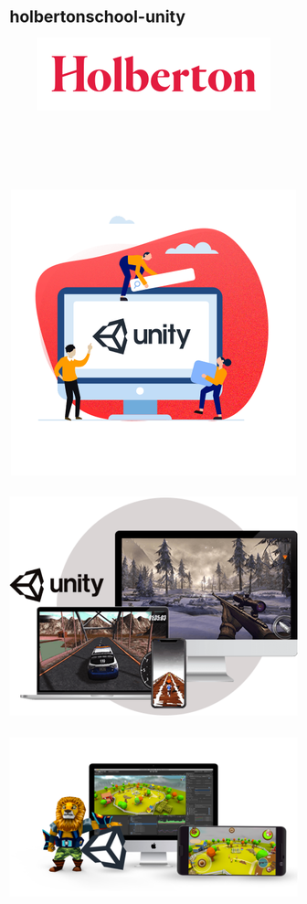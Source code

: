 # holbertonschool-unity
<p align="center">
	<img src="https://github.com/jadelasmar/holbertonschool-unity/blob/main/images/holberton-logo.png" alt="Holberton Logo"/><br/><br/><br/><br/><br/><br/><br/><br/><br/>
	<img src="https://github.com/jadelasmar/holbertonschool-unity/blob/main/images/1.png"/><br/><br/><br/>
	<img src="https://github.com/jadelasmar/holbertonschool-unity/blob/main/images/2.png"/><br/><br/><br/>
	<img src="https://github.com/jadelasmar/holbertonschool-unity/blob/main/images/3.png"/>
</p>
